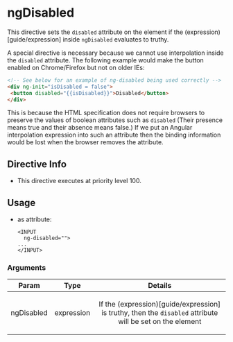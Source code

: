 



# ngDisabled








This directive sets the `disabled` attribute on the element if the
(expression)[guide/expression] inside `ngDisabled` evaluates to truthy.

A special directive is necessary because we cannot use interpolation inside the `disabled`
attribute.  The following example would make the button enabled on Chrome/Firefox
but not on older IEs:

```html
<!-- See below for an example of ng-disabled being used correctly -->
<div ng-init="isDisabled = false">
 <button disabled="{{isDisabled}}">Disabled</button>
</div>
```

This is because the HTML specification does not require browsers to preserve the values of
boolean attributes such as `disabled` (Their presence means true and their absence means false.)
If we put an Angular interpolation expression into such an attribute then the
binding information would be lost when the browser removes the attribute.








## Directive Info


* This directive executes at priority level 100.


## Usage



* as attribute:
    ```
    <INPUT
      ng-disabled="">
    ...
    </INPUT>
    ```




### Arguments

| Param | Type | Details |
| :--: | :--: | :--: |
| ngDisabled | expression | <p>If the (expression)[guide/expression] is truthy, then the <code>disabled</code> attribute will be set on the element</p>  |





